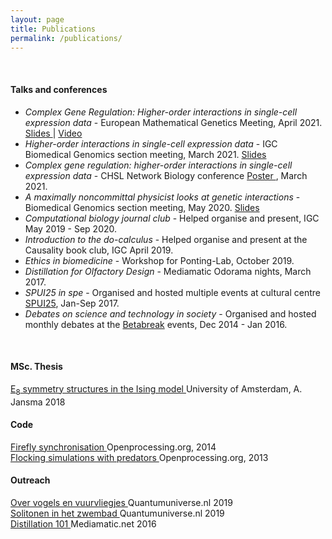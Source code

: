 ```yaml
---
layout: page
title: Publications
permalink: /publications/
---
```




<br>
<h4>Talks and conferences</h4>
<ul>
<li><i>Complex Gene Regulation: Higher-order interactions in single-cell expression data</i> - European Mathematical Genetics Meeting, April 2021. <a href="/assets/EMGM21_talk_handout.pdf" target="_blank"> Slides </a> | <a href="/assets/EMGM21_talk.m4v" target="_blank"> Video </a></li> 
<li><i>Higher-order interactions in single-cell expression data</i> - IGC Biomedical Genomics section meeting, March 2021. <a href="/assets/BG_section_talk_16_03_21_handout.pdf" target="_blank"> Slides </a></li>
<li><i>Complex gene regulation: higher-order interactions in single-cell expression data</i> - CHSL Network Biology conference <a href="/assets/Higher_order_interactions_CSHL.pdf" target="_blank"> Poster </a>, March 2021.</li>
<li><i>A maximally noncommittal physicist looks at genetic interactions</i> - Biomedical Genomics section meeting, May 2020. <a href="/assets/BG_pres_1.pdf" target="_blank"> Slides </a></li>
<li><i>Computational biology journal club</i> - Helped organise and present, IGC May 2019 - Sep 2020.</li>
<li><i>Introduction to the do-calculus</i> - Helped organise and present at the Causality book club, IGC April 2019.</li>
<li><i>Ethics in biomedicine</i> - Workshop for Ponting-Lab, October 2019.</li>
<li><i>Distillation for Olfactory Design</i> - Mediamatic Odorama nights, March 2017.</li>
<li><i>SPUI25 in spe</i> - Organised and hosted multiple events at cultural centre <a href="https://www.spui25.nl">SPUI25</a>, Jan-Sep 2017.</li>
<li><i>Debates on science and technology in society</i> - Organised and hosted monthly debates at the <a href="https://betabreak.squarespace.com">Betabreak</a> events, Dec 2014 - Jan 2016.</li>
</ul>
<br>


<h4>MSc. Thesis</h4>
<a href="/assets/mscThesis.pdf" target="_blank"> E<sub>8</sub> symmetry structures in the Ising model </a> University of Amsterdam, A. Jansma 2018

<br>
<h4>Code</h4>
<a href="https://www.openprocessing.org/sketch/128903" target="_blank"> Firefly synchronisation </a> Openprocessing.org, 2014 <br>
<a href="https://www.openprocessing.org/sketch/126516" target="_blank"> Flocking simulations with predators </a> Openprocessing.org, 2013

<br>
<h4>Outreach</h4>
<a href="https://www.quantumuniverse.nl/over-vogels-en-vuurvliegjes" target="_blank"> Over vogels en vuurvliegjes </a> Quantumuniverse.nl 2019<br>
<a href="https://www.quantumuniverse.nl/solitonen-het-zwembad" target="_blank"> Solitonen in het zwembad </a> Quantumuniverse.nl 2019<br>
<a href="https://www.mediamatic.net/en/page/284175/distillation-101" target="_blank"> Distillation 101 </a> Mediamatic.net 2016

